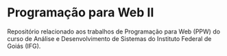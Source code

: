 # Programação para Web II
Repositório relacionado aos trabalhos de Programação para Web (PPW) do curso de Análise e Desenvolvimento de Sistemas do Instituto Federal de Goiás (IFG).
